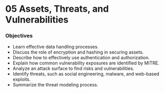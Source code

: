 # 05 Assets, Threats, and Vulnerabilities

### Objectives
- Learn effective data handling processes.
- Discuss the role of encryption and hashing in securing assets.
- Describe how to effectively use authentication and authorization. 
- Explain how common vulnerability exposures are identified by MITRE.
- Analyze an attack surface to find risks and vulnerabilities.
- Identify threats, such as social engineering, malware, and web-based exploits.
- Summarize the threat modeling process.
